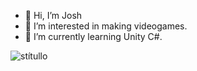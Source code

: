 - 👋 Hi, I’m Josh
- 👀 I’m interested in making videogames.
- 🌱 I’m currently learning Unity C#.



<!---
IDJoshy/IDJoshy is a ✨ special ✨ repository because its `README.md` (this file) appears on your GitHub profile.
You can click the Preview link to take a look at your changes.
--->
![stítullo](https://user-images.githubusercontent.com/112592102/187801117-f607e39c-daf9-4e0f-a026-b69574981cef.png)
